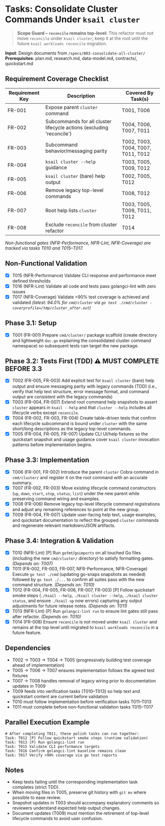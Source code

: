 # Tasks: Consolidate Cluster Commands Under `ksail cluster`

> **Scope Guard – `reconcile` remains top-level:** This refactor must not move `reconcile` under `ksail cluster`; keep it at the root until the future `ksail workloads reconcile` migration.

**Input**: Design documents from `/specs/003-consolidate-all-cluster/`
**Prerequisites**: plan.md, research.md, data-model.md, contracts/, quickstart.md

## Requirement Coverage Checklist

| Requirement Key | Description                                                           | Covered By Task(s)  |
| --------------- | --------------------------------------------------------------------- | ------------------- |
| FR-001          | Expose parent `cluster` command                                       | T001, T006          |
| FR-002          | Subcommands for all cluster lifecycle actions (excluding 'reconcile') | T004, T006, T007, T011 |
| FR-003          | Subcommand behavior/messaging parity                                  | T002, T003, T004, T007, T011, T012 |
| FR-004          | `ksail cluster --help` guidance                                       | T003, T005, T009, T012 |
| FR-005          | `ksail cluster` (bare) help output                                    | T002, T005, T012 |
| FR-006          | Remove legacy top-level commands                                      | T008, T012 |
| FR-007          | Root help lists `cluster`                                             | T003, T005, T009, T011, T012 |
| FR-008          | Exclude `reconcile` from cluster refactor                             | T014 |

*Non-functional gates (NFR-Performance, NFR-Lint, NFR-Coverage) are tracked via tasks T010 and T015–T017.*

## Non-Functional Validation

- [X] T015 (NFR-Performance) Validate CLI response and performance meet defined thresholds
- [X] T016 (NFR-Lint) Validate all code and tests pass golangci-lint with zero issues
- [X] T017 (NFR-Coverage) Validate >90% test coverage is achieved and validated *(latest: 94.0% for `cmd/cluster` via `go test ./cmd/cluster -coverprofile=/tmp/cluster_after.out`)*

## Phase 3.1: Setup

- [X] T001 (FR-001) Prepare `cmd/cluster/` package scaffold (create directory and lightweight `doc.go` explaining the consolidated cluster command namespace) so subsequent tests can target the new package.

## Phase 3.2: Tests First (TDD) ⚠️ MUST COMPLETE BEFORE 3.3

- [X] T002 (FR-005, FR-003) Add explicit test for `ksail cluster` (bare) help output and ensure messaging parity with legacy commands (TDD) (i.e., verify that help text structure, error message format, and command output are consistent with the legacy commands)
- [X] T003 (FR-004, FR-007) Extend root command help snapshots to assert `cluster` appears in `ksail --help` and that `cluster --help` includes all lifecycle verbs except `reconcile`.
- [X] T004 (FR-002, FR-003, FR-004) Create table-driven tests that confirm each lifecycle subcommand is bound under `cluster` with the same short/long descriptions as the legacy top-level commands.
- [X] T005 (FR-004, FR-005, FR-007) Update CLI UI/help fixtures so the quickstart snapshot and usage guidance cover `ksail cluster` invocation patterns before implementation begins.

## Phase 3.3: Implementation

- [X] T006 (FR-001, FR-002) Introduce the parent `cluster` Cobra command in `cmd/cluster/` and register it on the root command with an accurate summary.
- [X] T007 (FR-002, FR-003) Move existing lifecycle command constructors (`up`, `down`, `start`, `stop`, `status`, `list`) under the new parent while preserving command wiring and examples.
- [X] T008 (FR-006) Remove legacy top-level lifecycle command registrations and adjust any remaining references to point at the new group.
- [X] T009 (FR-004, FR-007) Update user-facing help text, usage examples, and quickstart documentation to reflect the grouped `cluster` commands and regenerate relevant markdown/JSON artifacts.

## Phase 3.4: Integration & Validation

- [X] T010 (NFR-Lint) [P] Run `gofmt`/`goimports` on all touched Go files (including the new `cmd/cluster/` directory) to satisfy formatting gates. *(Depends on: T007)*
- [X] T011 (FR-002, FR-003, FR-007, NFR-Performance, NFR-Coverage) Execute `go test ./cmd` (updating go-snaps snapshots as needed) followed by `go test ./...` to confirm all suites pass with the new command structure. *(Depends on: T010)*
- [X] T012 (FR-004, FR-005, FR-006, FR-007, FR-003) [P] Follow quickstart smoke steps (`./ksail --help`, `./ksail cluster --help`, `./ksail cluster status`, and ensure `./ksail up` now errors) capturing any output adjustments for future release notes. *(Depends on: T011)*
- [X] T013 (NFR-Lint) [P] Run `golangci-lint run` to ensure lint gates still pass after refactor. *(Depends on: T010)*
- [X] T014 (FR-008) Ensure `reconcile` is not moved under `ksail cluster` and remains at the top level until migrated to `ksail workloads reconcile` in a future feature.

## Dependencies

- T002 → T003 → T004 → T005 (progressively building test coverage ahead of implementation)
- T005 → T006 → T007 ensures implementation follows the agreed test fixtures
- T007 → T008 handles removal of legacy wiring prior to documentation updates in T009
- T009 feeds into verification tasks (T010–T013) so help text and quickstart content are current before validation
- T010 must follow implementation before verification tasks T011–T013
- T011 must complete before non-functional validation tasks T015–T017

## Parallel Execution Example

```text
# After completing T011, these polish tasks can run together:
Task: T012 [P] Follow quickstart smoke steps (runtime validation)
Task: T013 [P] Run golangci-lint run
Task: T015 Validate CLI performance targets
Task: T016 Confirm golangci-lint baseline remains clean
Task: T017 Verify >90% coverage via go test reports
```

## Notes

- Keep tests failing until the corresponding implementation task completes (strict TDD).
- When moving files in T005, preserve git history with `git mv` where possible to ease review.
- Snapshot updates in T003 should accompany explanatory comments so reviewers understand expected help output changes.
- Document updates (T009) must mention the retirement of top-level lifecycle commands to avoid user confusion.
